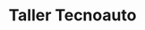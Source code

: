 ---
title: "Taller Tecnoauto"
url: /mont-roig-del-camp/taller-tecnoauto/
shop: reparación de automóviles
---